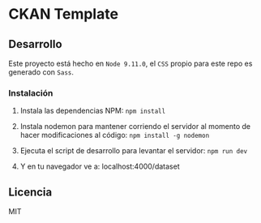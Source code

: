 # CKAN Template


## Desarrollo

Este proyecto está hecho en `Node 9.11.0`, el `CSS` propio para este repo es generado con `Sass`.


### Instalación

1. Instala las dependencias NPM:
`npm install`

2. Instala nodemon para mantener corriendo el servidor al momento de hacer modificaciones al código:
`npm install -g nodemon`

3. Ejecuta el script de desarrollo para levantar el servidor:
`npm run dev`

4. Y en tu navegador ve a: localhost:4000/dataset


## Licencia

MIT